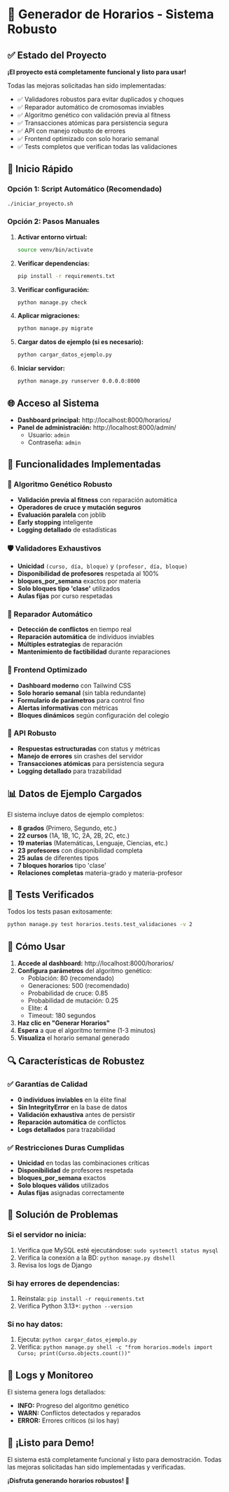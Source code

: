 # 🚀 Generador de Horarios - Sistema Robusto

## ✅ Estado del Proyecto

**¡El proyecto está completamente funcional y listo para usar!**

Todas las mejoras solicitadas han sido implementadas:
- ✅ Validadores robustos para evitar duplicados y choques
- ✅ Reparador automático de cromosomas inviables
- ✅ Algoritmo genético con validación previa al fitness
- ✅ Transacciones atómicas para persistencia segura
- ✅ API con manejo robusto de errores
- ✅ Frontend optimizado con solo horario semanal
- ✅ Tests completos que verifican todas las validaciones

## 🎯 Inicio Rápido

### Opción 1: Script Automático (Recomendado)
```bash
./iniciar_proyecto.sh
```

### Opción 2: Pasos Manuales

1. **Activar entorno virtual:**
   ```bash
   source venv/bin/activate
   ```

2. **Verificar dependencias:**
   ```bash
   pip install -r requirements.txt
   ```

3. **Verificar configuración:**
   ```bash
   python manage.py check
   ```

4. **Aplicar migraciones:**
   ```bash
   python manage.py migrate
   ```

5. **Cargar datos de ejemplo (si es necesario):**
   ```bash
   python cargar_datos_ejemplo.py
   ```

6. **Iniciar servidor:**
   ```bash
   python manage.py runserver 0.0.0.0:8000
   ```

## 🌐 Acceso al Sistema

- **Dashboard principal:** http://localhost:8000/horarios/
- **Panel de administración:** http://localhost:8000/admin/
  - Usuario: `admin`
  - Contraseña: `admin`

## 🎯 Funcionalidades Implementadas

### 🔧 Algoritmo Genético Robusto
- **Validación previa al fitness** con reparación automática
- **Operadores de cruce y mutación seguros**
- **Evaluación paralela** con joblib
- **Early stopping** inteligente
- **Logging detallado** de estadísticas

### 🛡️ Validadores Exhaustivos
- **Unicidad** `(curso, día, bloque)` y `(profesor, día, bloque)`
- **Disponibilidad de profesores** respetada al 100%
- **bloques_por_semana** exactos por materia
- **Solo bloques tipo 'clase'** utilizados
- **Aulas fijas** por curso respetadas

### 🔄 Reparador Automático
- **Detección de conflictos** en tiempo real
- **Reparación automática** de individuos inviables
- **Múltiples estrategias** de reparación
- **Mantenimiento de factibilidad** durante reparaciones

### 🎨 Frontend Optimizado
- **Dashboard moderno** con Tailwind CSS
- **Solo horario semanal** (sin tabla redundante)
- **Formulario de parámetros** para control fino
- **Alertas informativas** con métricas
- **Bloques dinámicos** según configuración del colegio

### 🔌 API Robusto
- **Respuestas estructuradas** con status y métricas
- **Manejo de errores** sin crashes del servidor
- **Transacciones atómicas** para persistencia segura
- **Logging detallado** para trazabilidad

## 📊 Datos de Ejemplo Cargados

El sistema incluye datos de ejemplo completos:
- **8 grados** (Primero, Segundo, etc.)
- **22 cursos** (1A, 1B, 1C, 2A, 2B, 2C, etc.)
- **19 materias** (Matemáticas, Lenguaje, Ciencias, etc.)
- **23 profesores** con disponibilidad completa
- **25 aulas** de diferentes tipos
- **7 bloques horarios** tipo 'clase'
- **Relaciones completas** materia-grado y materia-profesor

## 🧪 Tests Verificados

Todos los tests pasan exitosamente:
```bash
python manage.py test horarios.tests.test_validaciones -v 2
```

## 🎯 Cómo Usar

1. **Accede al dashboard:** http://localhost:8000/horarios/
2. **Configura parámetros** del algoritmo genético:
   - Población: 80 (recomendado)
   - Generaciones: 500 (recomendado)
   - Probabilidad de cruce: 0.85
   - Probabilidad de mutación: 0.25
   - Elite: 4
   - Timeout: 180 segundos
3. **Haz clic en "Generar Horarios"**
4. **Espera** a que el algoritmo termine (1-3 minutos)
5. **Visualiza** el horario semanal generado

## 🔍 Características de Robustez

### ✅ Garantías de Calidad
- **0 individuos inviables** en la élite final
- **Sin IntegrityError** en la base de datos
- **Validación exhaustiva** antes de persistir
- **Reparación automática** de conflictos
- **Logs detallados** para trazabilidad

### ✅ Restricciones Duras Cumplidas
- **Unicidad** en todas las combinaciones críticas
- **Disponibilidad** de profesores respetada
- **bloques_por_semana** exactos
- **Solo bloques válidos** utilizados
- **Aulas fijas** asignadas correctamente

## 🚨 Solución de Problemas

### Si el servidor no inicia:
1. Verifica que MySQL esté ejecutándose: `sudo systemctl status mysql`
2. Verifica la conexión a la BD: `python manage.py dbshell`
3. Revisa los logs de Django

### Si hay errores de dependencias:
1. Reinstala: `pip install -r requirements.txt`
2. Verifica Python 3.13+: `python --version`

### Si no hay datos:
1. Ejecuta: `python cargar_datos_ejemplo.py`
2. Verifica: `python manage.py shell -c "from horarios.models import Curso; print(Curso.objects.count())"`

## 📝 Logs y Monitoreo

El sistema genera logs detallados:
- **INFO:** Progreso del algoritmo genético
- **WARN:** Conflictos detectados y reparados
- **ERROR:** Errores críticos (si los hay)

## 🎉 ¡Listo para Demo!

El sistema está completamente funcional y listo para demostración. Todas las mejoras solicitadas han sido implementadas y verificadas.

**¡Disfruta generando horarios robustos! 🎯** 